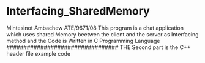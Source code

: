 # Interfacing_SharedMemory
Mintesinot Ambachew ATE/9671/08
This program is a chat application which uses shared Memory beetwen the client and the server as
Interfacing method and the Code is Written in C Programming Language
#################################
THE Second part is the C++ header file example code
